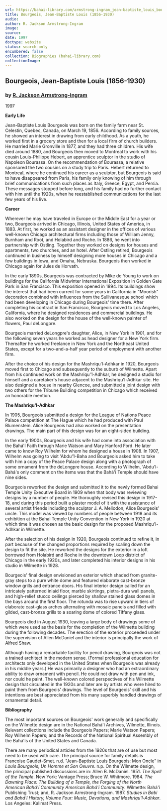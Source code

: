 ```yaml
---
url: https://bahai-library.com/armstrong-ingram_jean-baptiste_louis_bourgeois
title: Bourgeois, Jean-Baptiste Louis (1856-1930)
audio: 
author: R. Jackson Armstrong-Ingram
image: 
source: 
date: 1997
doctype: website
status: search-only
encumbered: false
collection: Biographies (bahai-library.com)
collectionImage: 
---
```



## Bourgeois, Jean-Baptiste Louis (1856-1930)

### by [R. Jackson Armstrong-Ingram](https://bahai-library.com/author/R.+Jackson+Armstrong-Ingram)

1997


**Early Life**

Jean-Baptiste Louis Bourgeois was born on the family farm near St. Celestin, Quebec, Canada, on March 19, 1856. According to family sources, he showed an interest in drawing from early childhood. As a youth, he worked first in a grocery store and then for a local firm of church builders. He married Marie Gronville in 1877, and they had three children. His wife died around 1880, and Bourgeois then moved to Montreal to work with his cousin Louis-Philippe Hebert, an apprentice sculptor in the studio of Napoleon Bourassa. On the recommendation of Bourassa, a relative sponsored the two cousins on a study trip to Paris. Hebert returned to Montreal, where he continued his career as a sculptor, but Bourgeois is said to have disappeared from Paris, his family only knowing of him through brief communications from such places as Italy, Greece, Egypt, and Persia. These messages stopped before long, and his family had no further contact with him until the 1920s, when he reestablished communications for the last few years of his live.

**Career**

Wherever he may have traveled in Europe or the Middle East for a year or two, Bourgeois arrived in Chicago, Illinois, United States of America, in 1883. At first, he worked as an assistant designer in the offices of various well-known Chicago architectural firms including those of William Jenny, Burnham and Root, and Holabird and Roche. In 1886, he went into partnership with Ostling. Together they worked on designs for houses and apartments, two churches, and an hotel. After Ostling retired, Bourgeois continued in business by himself designing more houses in Chicago and a few buildings in Iowa, and Omaha, Nebraska. Bourgeois then worked in Chicago again for Jules de Horvath.

In the early 1890s, Bourgeois was contracted by Mike de Young to work on buildings for the California Midwinter International Exposition in Golden Gate Park in San Francisco. This exposition opened in 1894. Its buildings show the interest that had been current for some years in California in "Moorish" decoration combined with influences from the Sullivanesque school which had been developing in Chicago during Bourgeois' time there. After completing his contract in San Francisco, Bourgeois moved to Los Angeles, California, where he designed residences and commercial buildings. He also worked on the design for the house of the well-known painter of flowers, Paul deLongpre.

Bourgeois married deLongpre's daughter, Alice, in New York in 1901, and for the following seven years he worked as head designer for a New York firm. Thereafter he worked freelance in New York and the Northeast United States, except for a two-and-a-half year period of employment with another firm.

After the choice of his design for the Mashriqu'l-Adhkar in 1920, Bourgeois moved first to Chicago and subsequently to the suburb of Wilmette. Apart from his continued work on the Mashriqu'1-Adhkar, he designed a studio for himself and a caretaker's house adjacent to the Mashriqu'l-Adhkar site. He also designed a house in nearby Glencoe, and submitted a joint design with two others for the Tribune Building competition in Chicago which received an honorable mention.

**The Mashriqu'l-Adhkar**

In 1905, Bourgeois submitted a design for the League of Nations Peace Palace competition at The Hague which he had produced with Paul Blumenstein. Alice Bourgeois had also worked on the presentation drawings. The main part of this design was for an eight-sided building.

In the early 1900s, Bourgeois and his wife had come into association with the Bahá'í Faith through Marie Watson and Mary Hanford Ford. He later came to know Roy Wilhelm for whom he designed a house in 1908. In 1907, Wilhelm was going to visit 'Abdu'1-Baha and Bourgeois asked him to take with him a copy of the Peace Palace design along with a photograph of some ornament from the deLongpre house. According to Wilhelm, 'Abdu'l-Bahá's only comment on the items was that the Bahá'í Temple should have nine sides.

Bourgeois reworked the design and submitted it to the newly formed Bahai Temple Unity Executive Board in 1909 when that body was reviewing designs by a number of people. He thoroughly revised this design in 1917-18, and during this period built a plaster model of it with the assistance of several artist friends including the sculptor J. A. Meliodon, Alice Bourgeois' uncle. This model was viewed by numbers of people between 1918 and its exhibition at the Bahai Temple Unity Convention in New York in 1920 at which time it was chosen as the basic design for the proposed Mashriqu'l-Adhkar in Wilmette.

After the selection of his design in 1920, Bourgeois continued to refine it, in part because of the changed proportions required by scaling down the design to fit the site. He reworked the designs for the exterior in a loft borrowed from Holabird and Roche in the downtown Loop district of Chicago in the early 1920s, and later completed his interior designs in his studio in Wilmette in 1928.

Bourgeois' final design envisioned an exterior which shaded from granite-gray steps to a pure white dome and featured elaborate cast-bronze window grills and entrance doors. His final interior design called for an intricately patterned inlaid floor, marble skirtings, pietra-dura wall panels, and high-relief stucco ceilings pierced by shallow stained glass domes in the bays around the first floor. The rotunda was to rise upward in tiers of elaborate cast-glass arches alternating with mosaic panels and filled with gilded, cast-bronze grills to a soaring dome of colored Tiffany glass.

Bourgeois died in August 1930, leaving a large body of drawings some of which were used as the basis for the completion of the Wilmette building during the following decades. The erection of the exterior proceeded under the supervision of Allen McDaniel and the interior is principally the work of Alfred Shaw.

Although having a remarkable facility for pencil drawing, Bourgeois was not a trained architect in the modern sense. (Formal professional education for architects only developed in the United States when Bourgeois was already in his middle years.) He was primarily a designer who had an extraordinary ability to draw ornament with pencil. He could not draw with pen and ink, nor could he paint. The well-known colored perspectives of his Wilmette design that circulated in the 1920s and later are by artists who were hired to paint them from Bourgeois' drawings. The level of Bourgeois' skill and his intentions are best appreciated from his many superbly handled drawings of ornamental detail.

**Bibliography**

The most important sources on Bourgeois' work generally and specifically on the Wilmette design are in the National Bahá'í Archives, Wilmette, Illinois. Relevant collections include the Bourgeois Papers; Marie Watson Papers; Roy Wilhelm Papers; and the Records of the National Spiritual Assembly of the Bahá'ís of the United States and Canada.

There are many periodical articles from the 1920s that are of use but most need to be used with care. The principal source for family details is Francoise Gaudet-Smet. n.d. "Jean-Baptiste Louis Bourgeois: Mon Oncle" in _Louis Bourgeois; Un Homme et Son Oeuvre_. n.p. On the Wilmette design, the principal published discussions are in: Allen B. McDaniel. 1951. _The Spell of the Temple_. New York: Vantage Press; Bruce W. Whitmore. 1984. _The Dawning Place: The Building of a Temple, the Forging of the North American Bahá'í Community American Bahá'í Community_. Wilmette: Bahá'í Publishing Trust; and, R. Jackson Armstrong-Ingram. 1987. _Studies in Babi and Bahá'í History, Volume Four: Music, Devotions, and Mashriqu'l-Adhkar_. Los Angeles: Kalimat Press.